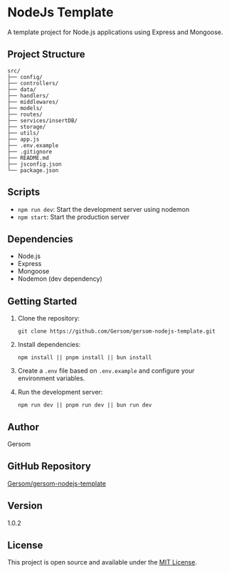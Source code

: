 # NodeJs Template

A template project for Node.js applications using Express and Mongoose.

## Project Structure

```
src/
├── config/
├── controllers/
├── data/
├── handlers/
├── middlewares/
├── models/
├── routes/
├── services/insertDB/
├── storage/
├── utils/
├── app.js
├── .env.example
├── .gitignore
├── README.md
├── jsconfig.json
└── package.json
```

## Scripts

- `npm run dev`: Start the development server using nodemon
- `npm start`: Start the production server

## Dependencies

- Node.js
- Express
- Mongoose
- Nodemon (dev dependency)

## Getting Started

1. Clone the repository:

   ```
   git clone https://github.com/Gersom/gersom-nodejs-template.git
   ```

2. Install dependencies:

   ```
   npm install || pnpm install || bun install
   ```

3. Create a `.env` file based on `.env.example` and configure your environment variables.

4. Run the development server:
   ```
   npm run dev || pnpm run dev || bun run dev
   ```

## Author

Gersom

## GitHub Repository

[Gersom/gersom-nodejs-template](https://github.com/Gersom/gersom-nodejs-template)

## Version

1.0.2

## License

This project is open source and available under the [MIT License](LICENSE).

